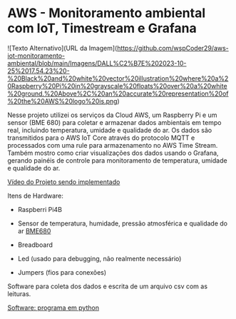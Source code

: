 # AWS - Monitoramento ambiental com IoT, Timestream e Grafana

![Texto Alternativo](URL da Imagem](https://github.com/wspCoder29/aws-iot-monitoramento-ambiental/blob/main/Imagens/DALL%C2%B7E%202023-10-25%2017.54.23%20-%20Black%20and%20white%20vector%20illustration%20where%20a%20Raspberry%20Pi%20in%20grayscale%20floats%20over%20a%20white%20ground.%20Above%2C%20an%20accurate%20representation%20of%20the%20AWS%20logo%20is.png)






Nesse projeto utilizei os serviços da Cloud AWS, um Raspberry Pi e um sensor (BME 680) para coletar e armazenar dados ambientais em tempo real, incluindo temperatura, umidade e qualidade do ar. Os dados são transmitidos para o AWS IoT Core através do protocolo MQTT e processados com uma rule para armazenamento no AWS Time Stream. Também mostro como criar visualizações dos dados usando o Grafana, gerando painéis de controle para monitoramento de temperatura, umidade e qualidade do ar.

[Vídeo do Projeto sendo implementado](https://youtu.be/YhJjQmOE6ZA)


Itens de Hardware:

* Raspberri Pi4B
* Sensor de temperatura, humidade, pressão atmosférica e qualidade do ar [BME680](https://pt.aliexpress.com/item/1005003676224000.html?src=google&src=google&albch=shopping&acnt=768-202-3196&slnk=&plac=&mtctp=&albbt=Google_7_shopping&isSmbAutoCall=false&needSmbHouyi=false&albcp=17364768653&albag=&trgt=&crea=pt1005003676224000&netw=x&device=c&albpg=&albpd=pt1005003676224000&gad_source=1&gclid=CjwKCAiA1fqrBhA1EiwAMU5m_81T6J-Q4jQ46njKIGjvVhr39i4Et92919IejDmZDfCoh-hK6Xi6zhoCwMIQAvD_BwE&gclsrc=aw.ds&aff_fcid=8d9868ed4be34ec0965a8b7567401973-1702816871135-09958-UneMJZVf&aff_fsk=UneMJZVf&aff_platform=aaf&sk=UneMJZVf&aff_trace_key=8d9868ed4be34ec0965a8b7567401973-1702816871135-09958-UneMJZVf&terminal_id=3c1f40854543484b9515cc2ef271eb40&afSmartRedirect=y)


* Breadboard

* Led (usado para debugging, não realmente necessário)
 
* Jumpers (fios para conexões)

Software para coleta dos dados e escrita de um arquivo csv com as leituras.

[Software: programa em python](https://github.com/wspCoder29/aws-iot-monitoramento-ambiental/blob/main/Software/AWS_IoT.py)

